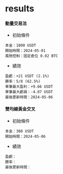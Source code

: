 # results

#### 動量交易法
- 初始條件
```
本金：1000 USDT
開始時間：2024-05-01
風險控制：固定倉位 0.02 BTC
```
- 績效
```
盈虧：+21 USDT (2.1%)
勝率：5/8 (62.5%)
單筆最大盈利：+9.66 USDT
單筆最大虧損：-4.07 USDT
最後更新時間：2024-05-06
```

#### 雙均線黃金交叉
- 初始條件
```
本金：300 USDT
開始時間：2024-05-06
```
- 績效
```
盈虧：
勝率：
最後更新時間：
```
